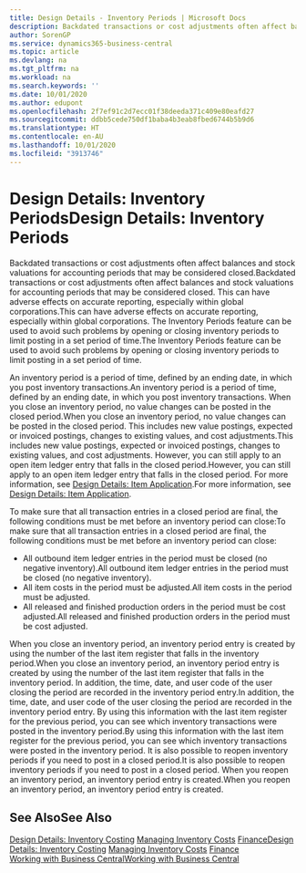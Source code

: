 ```yaml
---
title: Design Details - Inventory Periods | Microsoft Docs
description: Backdated transactions or cost adjustments often affect balances and stock valuations for accounting periods that may be considered closed. This can have adverse effects on accurate reporting, especially within global corporations. The Inventory Periods feature can be used to avoid such problems by opening or closing inventory periods to limit posting in a set period of time.
author: SorenGP
ms.service: dynamics365-business-central
ms.topic: article
ms.devlang: na
ms.tgt_pltfrm: na
ms.workload: na
ms.search.keywords: ''
ms.date: 10/01/2020
ms.author: edupont
ms.openlocfilehash: 2f7ef91c2d7ecc01f38deeda371c409e80eafd27
ms.sourcegitcommit: ddbb5cede750df1baba4b3eab8fbed6744b5b9d6
ms.translationtype: HT
ms.contentlocale: en-AU
ms.lasthandoff: 10/01/2020
ms.locfileid: "3913746"
---
```

# <a name="design-details-inventory-periods"></a><span data-ttu-id="5ae99-105">Design Details: Inventory Periods</span><span class="sxs-lookup"><span data-stu-id="5ae99-105">Design Details: Inventory Periods</span></span>
<span data-ttu-id="5ae99-106">Backdated transactions or cost adjustments often affect balances and stock valuations for accounting periods that may be considered closed.</span><span class="sxs-lookup"><span data-stu-id="5ae99-106">Backdated transactions or cost adjustments often affect balances and stock valuations for accounting periods that may be considered closed.</span></span> <span data-ttu-id="5ae99-107">This can have adverse effects on accurate reporting, especially within global corporations.</span><span class="sxs-lookup"><span data-stu-id="5ae99-107">This can have adverse effects on accurate reporting, especially within global corporations.</span></span> <span data-ttu-id="5ae99-108">The Inventory Periods feature can be used to avoid such problems by opening or closing inventory periods to limit posting in a set period of time.</span><span class="sxs-lookup"><span data-stu-id="5ae99-108">The Inventory Periods feature can be used to avoid such problems by opening or closing inventory periods to limit posting in a set period of time.</span></span>  

 <span data-ttu-id="5ae99-109">An inventory period is a period of time, defined by an ending date, in which you post inventory transactions.</span><span class="sxs-lookup"><span data-stu-id="5ae99-109">An inventory period is a period of time, defined by an ending date, in which you post inventory transactions.</span></span> <span data-ttu-id="5ae99-110">When you close an inventory period, no value changes can be posted in the closed period.</span><span class="sxs-lookup"><span data-stu-id="5ae99-110">When you close an inventory period, no value changes can be posted in the closed period.</span></span> <span data-ttu-id="5ae99-111">This includes new value postings, expected or invoiced postings, changes to existing values, and cost adjustments.</span><span class="sxs-lookup"><span data-stu-id="5ae99-111">This includes new value postings, expected or invoiced postings, changes to existing values, and cost adjustments.</span></span> <span data-ttu-id="5ae99-112">However, you can still apply to an open item ledger entry that falls in the closed period.</span><span class="sxs-lookup"><span data-stu-id="5ae99-112">However, you can still apply to an open item ledger entry that falls in the closed period.</span></span> <span data-ttu-id="5ae99-113">For more information, see [Design Details: Item Application](design-details-item-application.md).</span><span class="sxs-lookup"><span data-stu-id="5ae99-113">For more information, see [Design Details: Item Application](design-details-item-application.md).</span></span>  

 <span data-ttu-id="5ae99-114">To make sure that all transaction entries in a closed period are final, the following conditions must be met before an inventory period can close:</span><span class="sxs-lookup"><span data-stu-id="5ae99-114">To make sure that all transaction entries in a closed period are final, the following conditions must be met before an inventory period can close:</span></span>  

-   <span data-ttu-id="5ae99-115">All outbound item ledger entries in the period must be closed (no negative inventory).</span><span class="sxs-lookup"><span data-stu-id="5ae99-115">All outbound item ledger entries in the period must be closed (no negative inventory).</span></span>  
-   <span data-ttu-id="5ae99-116">All item costs in the period must be adjusted.</span><span class="sxs-lookup"><span data-stu-id="5ae99-116">All item costs in the period must be adjusted.</span></span>  
-   <span data-ttu-id="5ae99-117">All released and finished production orders in the period must be cost adjusted.</span><span class="sxs-lookup"><span data-stu-id="5ae99-117">All released and finished production orders in the period must be cost adjusted.</span></span>  

 <span data-ttu-id="5ae99-118">When you close an inventory period, an inventory period entry is created by using the number of the last item register that falls in the inventory period.</span><span class="sxs-lookup"><span data-stu-id="5ae99-118">When you close an inventory period, an inventory period entry is created by using the number of the last item register that falls in the inventory period.</span></span> <span data-ttu-id="5ae99-119">In addition, the time, date, and user code of the user closing the period are recorded in the inventory period entry.</span><span class="sxs-lookup"><span data-stu-id="5ae99-119">In addition, the time, date, and user code of the user closing the period are recorded in the inventory period entry.</span></span> <span data-ttu-id="5ae99-120">By using this information with the last item register for the previous period, you can see which inventory transactions were posted in the inventory period.</span><span class="sxs-lookup"><span data-stu-id="5ae99-120">By using this information with the last item register for the previous period, you can see which inventory transactions were posted in the inventory period.</span></span> <span data-ttu-id="5ae99-121">It is also possible to reopen inventory periods if you need to post in a closed period.</span><span class="sxs-lookup"><span data-stu-id="5ae99-121">It is also possible to reopen inventory periods if you need to post in a closed period.</span></span> <span data-ttu-id="5ae99-122">When you reopen an inventory period, an inventory period entry is created.</span><span class="sxs-lookup"><span data-stu-id="5ae99-122">When you reopen an inventory period, an inventory period entry is created.</span></span>  

## <a name="see-also"></a><span data-ttu-id="5ae99-123">See Also</span><span class="sxs-lookup"><span data-stu-id="5ae99-123">See Also</span></span>  
 <span data-ttu-id="5ae99-124">[Design Details: Inventory Costing](design-details-inventory-costing.md) [Managing Inventory Costs](finance-manage-inventory-costs.md) [Finance](finance.md)</span><span class="sxs-lookup"><span data-stu-id="5ae99-124">[Design Details: Inventory Costing](design-details-inventory-costing.md) [Managing Inventory Costs](finance-manage-inventory-costs.md) [Finance](finance.md)</span></span>  
 [<span data-ttu-id="5ae99-125">Working with Business Central</span><span class="sxs-lookup"><span data-stu-id="5ae99-125">Working with Business Central</span></span>](ui-work-product.md)
